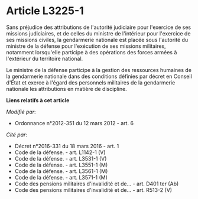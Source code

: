 # Article L3225-1

Sans préjudice des attributions de l'autorité judiciaire pour l'exercice de ses missions judiciaires, et de celles du
ministre de l'intérieur pour l'exercice de ses missions civiles, la gendarmerie nationale est placée sous l'autorité du
ministre de la défense pour l'exécution de ses missions militaires, notamment lorsqu'elle participe à des opérations des
forces armées à l'extérieur du territoire national.  

Le ministre de la défense participe à la gestion des ressources humaines de la gendarmerie nationale dans des conditions
définies par décret en Conseil d'Etat et exerce à l'égard des personnels militaires de la gendarmerie nationale les
attributions en matière de discipline.

**Liens relatifs à cet article**

_Modifié par_:

  - Ordonnance n°2012-351 du 12 mars 2012 - art. 6

_Cité par_:

  - Décret n°2016-331 du 18 mars 2016 - art. 1
  - Code de la défense. - art. L1142-1 (V)
  - Code de la défense. - art. L3531-1 (V)
  - Code de la défense. - art. L3551-1 (M)
  - Code de la défense. - art. L3561-1 (M)
  - Code de la défense. - art. L3571-1 (M)
  - Code des pensions militaires d'invalidité et de... - art. D401 ter (Ab)
  - Code des pensions militaires d'invalidité et de... - art. R513-2 (V)
